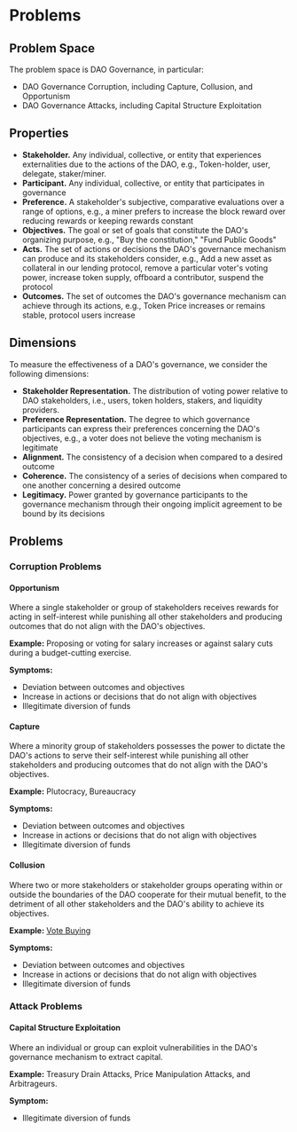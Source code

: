 # Problems

## Problem Space

The problem space is DAO Governance, in particular:

- DAO Governance Corruption, including Capture, Collusion, and Opportunism
- DAO Governance Attacks, including Capital Structure Exploitation

## Properties

- **Stakeholder.** Any individual, collective, or entity that experiences externalities due to the actions of the DAO, e.g., Token-holder, user, delegate, staker/miner.
- **Participant.** Any individual, collective, or entity that participates in governance
- **Preference.** A stakeholder's subjective, comparative evaluations over a range of options, e.g., a miner prefers to increase the block reward over reducing rewards or keeping rewards constant
- **Objectives.** The goal or set of goals that constitute the DAO's organizing purpose, e.g., "Buy the constitution," "Fund Public Goods"
- **Acts.** The set of actions or decisions the DAO's governance mechanism can produce and its stakeholders consider, e.g., Add a new asset as collateral in our lending protocol, remove a particular voter's voting power, increase token supply, offboard a contributor, suspend the protocol
- **Outcomes.** The set of outcomes the DAO's governance mechanism can achieve through its actions, e.g., Token Price increases or remains stable, protocol users increase

## Dimensions

To measure the effectiveness of a DAO's governance, we consider the following dimensions:

- **Stakeholder Representation.** The distribution of voting power relative to DAO stakeholders, i.e., users, token holders, stakers, and liquidity providers.
- **Preference Representation.** The degree to which governance participants can express their preferences concerning the DAO's objectives, e.g., a voter does not believe the voting mechanism is legitimate
- **Alignment.** The consistency of a decision when compared to a desired outcome
- **Coherence.** The consistency of a series of decisions when compared to one another concerning a desired outcome
- **Legitimacy.** Power granted by governance participants to the governance mechanism through their ongoing implicit agreement to be bound by its decisions

## Problems

### Corruption Problems

#### Opportunism

Where a single stakeholder or group of stakeholders receives rewards for acting in self-interest while punishing all other stakeholders and producing outcomes that do not align with the DAO's objectives.

**Example:** Proposing or voting for salary increases or against salary cuts during a budget-cutting exercise.

**Symptoms:**
- Deviation between outcomes and objectives
- Increase in actions or decisions that do not align with objectives
- Illegitimate diversion of funds

#### Capture

Where a minority group of stakeholders possesses the power to dictate the DAO's actions to serve their self-interest while punishing all other stakeholders and producing outcomes that do not align with the DAO's objectives.

**Example:** Plutocracy, Bureaucracy

**Symptoms:**
- Deviation between outcomes and objectives
- Increase in actions or decisions that do not align with objectives
- Illegitimate diversion of funds

#### Collusion

Where two or more stakeholders or stakeholder groups operating within or outside the boundaries of the DAO cooperate for their mutual benefit, to the detriment of all other stakeholders and the DAO's ability to achieve its objectives.

**Example:** [Vote Buying](https://hackingdistributed.com/2018/07/02/on-chain-vote-buying/)

**Symptoms:**
- Deviation between outcomes and objectives
- Increase in actions or decisions that do not align with objectives
- Illegitimate diversion of funds

### Attack Problems

#### Capital Structure Exploitation

Where an individual or group can exploit vulnerabilities in the DAO's governance mechanism to extract capital.

**Example:** Treasury Drain Attacks, Price Manipulation Attacks, and Arbitrageurs.

**Symptom:**
- Illegitimate diversion of funds